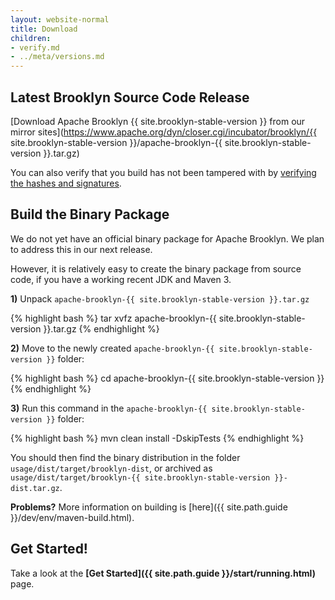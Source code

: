 ```yaml
---
layout: website-normal
title: Download
children:
- verify.md
- ../meta/versions.md
---
```


## Latest Brooklyn Source Code Release

[Download Apache Brooklyn {{ site.brooklyn-stable-version }} from our mirror sites](https://www.apache.org/dyn/closer.cgi/incubator/brooklyn/{{ site.brooklyn-stable-version }}/apache-brooklyn-{{ site.brooklyn-stable-version }}.tar.gz)

You can also verify that you build has not been tampered with by [verifying the hashes and signatures](verify.html).


## Build the Binary Package

We do not yet have an official binary package for Apache Brooklyn. We plan to address this in our next release.

However, it is relatively easy to create the binary package from source code, if you have a working recent JDK and Maven 3.

**1)** Unpack `apache-brooklyn-{{ site.brooklyn-stable-version }}.tar.gz`

{% highlight bash %}
tar xvfz apache-brooklyn-{{ site.brooklyn-stable-version }}.tar.gz
{% endhighlight %}

**2)** Move to the newly created `apache-brooklyn-{{ site.brooklyn-stable-version }}` folder:

{% highlight bash %}
cd apache-brooklyn-{{ site.brooklyn-stable-version }}
{% endhighlight %}

**3)** Run this command in the `apache-brooklyn-{{ site.brooklyn-stable-version }}` folder:

{% highlight bash %}
mvn clean install -DskipTests
{% endhighlight %}

You should then find the binary distribution in the folder `usage/dist/target/brooklyn-dist`, or archived as `usage/dist/target/brooklyn-{{ site.brooklyn-stable-version }}-dist.tar.gz`.

**Problems?** More information on building is [here]({{ site.path.guide }}/dev/env/maven-build.html).


## Get Started!

Take a look at the **[Get Started]({{ site.path.guide }}/start/running.html)** page.
